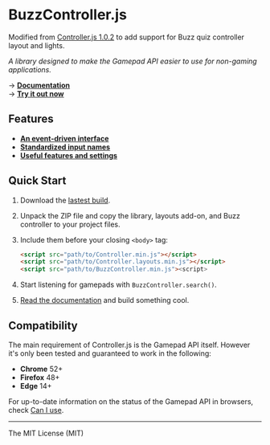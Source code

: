 # BuzzController.js  

Modified from [Controller.js 1.0.2](https://github.com/samiare/Controller.js) to add support for Buzz quiz controller layout and lights.

*A library designed to make the Gamepad API easier to use for non-gaming applications.*

→ **[Documentation](https://github.com/jackcarey/buzz-controller.js/wiki)**  
→ **[Try it out now](https://jackcarey.github.io/buzz-controller.js/)**  

## Features

* **[An event-driven interface](https://github.com/jackcarey/buzz-controller.js/wiki#1)**
* **[Standardized input names](https://github.com/jackcarey/buzz-controller.js/wiki#2)**
* **[Useful features and settings](https://github.com/jackcarey/buzz-controller.js/wiki#3)**

## Quick Start

1. Download the [lastest build](https://github.com/jackcarey/buzz-controller.js/releases/latest).
2. Unpack the ZIP file and copy the library, layouts add-on, and Buzz controller to your project files.
3. Include them before your closing `<body>` tag:

    ```html
    <script src="path/to/Controller.min.js"></script>
    <script src="path/to/Controller.layouts.min.js"></script>
    <script src="path/to/BuzzController.min.js"><script>
    ```
4. Start listening for gamepads with `BuzzController.search()`.
5. [Read the documentation](https://github.com/jackcarey/buzz-controller.js/wiki) and build something cool.


## Compatibility

The main requirement of Controller.js is the Gamepad API itself. However it's only been tested and guaranteed to work in the following:

* **Chrome** 52+
* **Firefox** 48+
* **Edge** 14+

For up-to-date information on the status of the Gamepad API in browsers, check [Can I use](http://caniuse.com/#feat=gamepad).


---

The MIT License (MIT)
